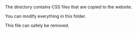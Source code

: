 ﻿The directory contains CSS files that are copied to the website.

You can modify everything in this folder.

This file can safely be removed.